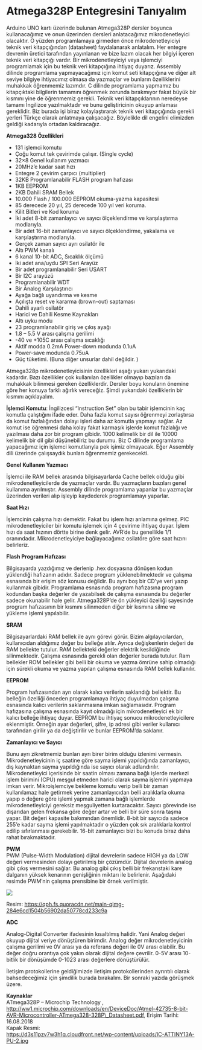 # Atmega328P Entegresini Tanıyalım

Arduino UNO kartı üzerinde bulunan Atmega328P dersler boyunca kullanacağımız ve onun üzerinden dersleri anlatacağımız mikrodenetleyici olacaktır. O yüzden programlamaya girmeden önce mikrodenetleyiciyi teknik veri kitapçığından \(datasheet\) faydalanarak anlatalım. Her entegre devrenin üretici tarafından yayınlanan ve bize lazım olacak her bilgiyi içeren teknik veri kitapçığı vardır. Bir mikrodenetleyiciyi veya işlemciyi programlamak için bu teknik veri kitapçığına ihtiyaç duyarız.  Assembly dilinde programlama yapmayacağımız için komut seti kitapçığına ve diğer alt seviye bilgiye ihtiyacımız olmasa da yazmaçlar ve bunların özelliklerini muhakkak öğrenmemiz lazımdır. C dilinde programlama yapmamız bu kitapçıktaki bilgilerin tamamını öğrenmek zorunda bırakmıyor fakat büyük bir kısmını yine de öğrenmemiz gerekli. Teknik veri kitapçıklarının neredeyse tamamı İngilizce yazılmaktadır ve bunu geliştiricinin okuyup anlaması gereklidir. Biz burada işi biraz kolaylaştırarak teknik veri kitapçığında gerekli yerleri Türkçe olarak anlatmaya çalışacağız. Böylelikle dil engelini elimizden geldiği kadarıyla ortadan kaldıracağız.

**Atmega328 Özellikleri**

* 131 işlemci komutu
* Çoğu komut tek çevirimde çalışır. \(Single cycle\)
* 32×8 Genel kullanım yazmacı
* 20MHz’e kadar saat hızı
* Entegre 2 çevirim çarpıcı \(multiplier\)
* 32KB Programlanabilir FLASH program hafızası
* 1KB EEPROM
* 2KB Dahili SRAM Bellek
* 10.000 Flash / 100.000 EEPROM okuma-yazma kapasitesi
* 85 derecede 20 yıl, 25 derecede 100 yıl veri koruma.
* Kilit Bitleri ve Kod koruma
* İki adet 8-bit zamanlayıcı ve sayıcı ölçeklendirme ve karşılaştırma modlarıyla.
* Bir adet 16-bit zamanlayıcı ve sayıcı ölçeklendirme, yakalama ve karşılaştırma modlarıyla.
* Gerçek zaman sayıcı ayrı osilatör ile
* Altı PWM kanalı
* 6 kanal 10-bit ADC, Sıcaklık ölçümü
* İki adet ana/uydu SPI Seri Arayüz
* Bir adet programlanabilir Seri USART
* Bir I2C arayüzü
* Programlanabilir WDT
* Bir Analog Karşılaştırıcı
* Ayağa bağlı uyandırma ve kesme
* Açılışta reset ve kararma \(brown-out\) saptaması
* Dahili ayarlı osilatör
* Harici ve Dahili Kesme Kaynakları
* Altı uyku modu
* 23 programlanabilir giriş ve çıkış ayağı
* 1.8 – 5.5 V arası çalışma gerilimi
* -40 ve +105C arası çalışma sıcaklığı
* Aktif modda 0.2mA Power-down modunda 0.1uA
* Power-save  modunda 0.75uA
* Güç tüketimi. \(Buna diğer unsurlar dahil değildir. \)

Atmega328p mikrodenetleyicisinin özellikleri aşağı yukarı yukarıdaki kadardır. Bazı özellikler çok kullanılan özellikler olmayıp bazıları da muhakkak bilinmesi gereken özelliklerdir. Dersler boyu konuların önemine göre her konuya farklı ağırlık vereceğiz. Şimdi yukarıdaki özelliklerin bir kısmını açıklayalım.

**İşlemci Komutu**: İngilizcesi “Instruction Set” olan bu tabir işlemcinin kaç komutla çalıştığını ifade eder. Daha fazla komut sayısı öğrenmeyi zorlaştırsa da komut fazlalığından dolayı işleri daha az komutla yapmayı sağlar. Az komut ise öğrenmesi daha kolay fakat karmaşık işlerde komut fazlalığı ve yazılması daha zor bir program gibidir. 1000 kelimelik bir dil ile 10000 kelimelik bir dil gibi düşünebiliriz bu durumu. Biz C dilinde programlama yapacağımız için işlemci komutlarıyla pek işimiz olmayacak. Eğer Assembly dili üzerinde çalışsaydık bunları öğrenmemiz gerekecekti.

**Genel Kullanım Yazmacı**

İşlemci ile RAM bellek arasında bilgisayarlarda Cache bellek olduğu gibi mikrodenetleyicilerde de yazmaçlar vardır. Bu yazmaçların bazıları genel kullanıma ayrılmıştır. Assembly dilinde programlama yapanlar bu yazmaçlar üzerinden verileri alıp işleyip kaydederek programlamayı yaparlar.

**Saat Hızı**

İşlemcinin çalışma hızı demektir. Fakat bu işlem hızı anlamına gelmez. PIC mikrodenetleyiciler bir komutu işlemek için 4 çevirime ihtiyaç duyar. İşlem hızı da saat hızının dörtte birine denk gelir. AVR’de bu genellikle 1/1 oranındadır. Mikrodenetleyiciye bağlayacağımız osilatöre göre saat hızını belirleriz.

**Flash Program Hafızası**

Bilgisayarda yazdığımız ve derlenip .hex dosyasına dönüşen kodun yüklendiği hafızanın adıdır. Sadece program yüklenebilmektedir ve çalışma esnasında bir erişim söz konusu değildir. Bu aynı boş bir CD’ye veri yazıp kullanmak gibidir. Programlama esnasında program hafızasına program kodundan başka değerler de yazabilsek de çalışma esnasında bu değerler sadece okunabilir hale gelir. Atmega328P’de ön yükleyici özelliği sayesinde program hafızasının bir kısmını silinmeden diğer bir kısmına silme ve yükleme işlemi yapılabilir.

**SRAM**

Bilgisayarlardaki RAM bellek ile aynı görevi görür. Bizim algılayıcılardan, kullanıcıdan aldığımız değer bu belleğe atılır. Ayrıca değişkenlerin değeri de RAM bellekte tutulur. RAM bellekteki değerler elektrik kesildiğinde silinmektedir. Çalışma esnasında gerekli olan değerler burada tutulur. Ram bellekler ROM bellekler gibi belli bir okuma ve yazma ömrüne sahip olmadığı için sürekli okuma ve yazma yapılan çalışma esnasında RAM bellek kullanılır.

**EEPROM**

Program hafızasından ayrı olarak kalıcı verilerin saklandığı bellektir. Bu belleğin özelliği önceden programlamaya ihtiyaç duyulmadan çalışma esnasında kalıcı verilerin saklanmasına imkan sağlamasıdır. Program hafızasına çalışma esnasında kayıt olmadığı için mikrodenetleyici ek bir kalıcı belleğe ihtiyaç duyar. EEPROM bu ihtiyaç sonucu mikrodenetleyicilere eklenmiştir. Örneğin ayar değerleri, şifre, ip adresi gibi veriler kullanıcı tarafından girilir ya da değiştirilir ve bunlar EEPROM’da saklanır.

**Zamanlayıcı ve Sayıcı** 

Bunu ayrı zikretmemiz bunları ayrı birer birim olduğu izlenimi vermesin. Mikrodenetleyicinin iç saatine göre sayma işlemi yapıldığında zamanlayıcı, dış kaynaktan sayma yapıldığında ise sayıcı olarak adlandırılır. Mikrodenetleyici içerisinde bir saatin olması zamana bağlı işlerde merkezi işlem birimini \(CPU\) meşgul etmeden harici olarak sayma işlemini yapmaya imkan verir. Mikroişlemciye bekleme komutu verip belli bir zaman kullanılamaz hale getirmek yerine zamanlayıcıdan belli aralıklarla okuma yapıp o değere göre işlemi yapmak zamana bağlı işlemlerde mikrodenetleyiciyi gereksiz meşguliyetten kurtaracaktır. Sayıcı görevinde ise dışarıdan gelen frekansa göre değer artar ve belli bir süre sonra taşma yapar. Bit değeri kapasite bakımından önemlidir. 8-bit bir sayıcıda sadece 255’e kadar sayma işlemi yapılmaktadır o yüzden çok sık aralıklarla kontrol edilip sıfırlanması gerekebilir. 16-bit zamanlayıcı bizi bu konuda biraz daha rahat bırakmaktadır.

**PWM**  
PWM \(Pulse-Width Modulation\) dijital devrelerin sadece HIGH ya da LOW değeri vermesinden dolayı getirilmiş bir çözümdür. Dijital devrelerin analog gibi çıkış vermesini sağlar. Bu analog gibi çıkış belli bir frekanstaki kare dalganın yüksek kenarının genişliğinin miktarı ile belirlenir. Aşağıdaki resimde PWM’nin çalışma prensibine bir örnek verilmiştir.

![](http://www.lojikprob.com/wp-content/uploads/2018/08/main-qimg-284e6cd1504b56902da50778cd233c9a.png)

Resim: https://qph.fs.quoracdn.net/main-qimg-284e6cd1504b56902da50778cd233c9a

**ADC**

Analog-Digital  Converter ifadesinin kısaltılmış halidir. Yani Analog değeri okuyup dijital veriye dönüştüren birimdir. Analog değer mikrodenetleyicinin çalışma gerilimi ve 0V arası ya da referans değeri ile 0V arası olabilir. Bu değer doğru orantıya çok yakın olarak dijital değere çevrilir.  0-5V arası 10-bitlik bir dönüşümde 0-1023 arası değerlere dönüştürülür.

İletişim protokollerine geldiğimizde iletişim protokollerinden ayrıntılı olarak bahsedeceğimiz için şimdilik burada bırakalım. Bir sonraki yazıda görüşmek üzere.

**Kaynaklar**  
ATmega328P – Microchip Technology , http://ww1.microchip.com/downloads/en/DeviceDoc/Atmel-42735-8-bit-AVR-Microcontroller-ATmega328-328P\_Datasheet.pdf, Erişim Tarihi: 16.08.2018  
Kapak Resmi:  
https://d3s11pzv7w3h1q.cloudfront.net/wp-content/uploads/IC-ATTINY13A-PU-2.jpg

